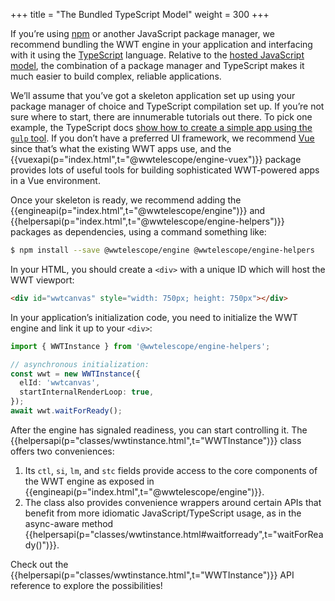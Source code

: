 +++
title = "The Bundled TypeScript Model"
weight = 300
+++

If you’re using [npm] or another JavaScript package manager, we recommend
bundling the WWT engine in your application and interfacing with it using the
[TypeScript] language. Relative to the [hosted JavaScript
model](@/getting-started/hosted-javascript-model.md), the combination of a
package manager and TypeScript makes it much easier to build complex, reliable
applications.

[npm]: https://npmjs.com/
[TypeScript]: https://www.typescriptlang.org/

We’ll assume that you’ve got a skeleton application set up using your package
manager of choice and TypeScript compilation set up. If you’re not sure where to
start, there are innumerable tutorials out there. To pick one example, the
TypeScript docs [show how to create a simple app using the `gulp`
tool][ts-gulp-example]. If you don’t have a preferred UI framework, we recommend
[Vue] since that’s what the existing WWT apps use, and
the {{vuexapi(p="index.html",t="@wwtelescope/engine-vuex")}} package provides lots
of useful tools for building sophisticated WWT-powered apps in a Vue
environment.

[ts-gulp-example]: https://www.typescriptlang.org/docs/handbook/gulp.html
[Vue]: https://vuejs.org/

Once your skeleton is ready, we recommend adding
the {{engineapi(p="index.html",t="@wwtelescope/engine")}}
and {{helpersapi(p="index.html",t="@wwtelescope/engine-helpers")}}
packages as dependencies, using a command something like:

```sh
$ npm install --save @wwtelescope/engine @wwtelescope/engine-helpers
```

In your HTML, you should create a `<div>` with a unique ID which will host the
WWT viewport:

```html
<div id="wwtcanvas" style="width: 750px; height: 750px"></div>
```

In your application’s initialization code, you need to initialize the WWT engine and
link it up to your `<div>`:

```ts
import { WWTInstance } from '@wwtelescope/engine-helpers';

// asynchronous initialization:
const wwt = new WWTInstance({
  elId: 'wwtcanvas',
  startInternalRenderLoop: true,
});
await wwt.waitForReady();
```

After the engine has signaled readiness, you can start controlling it.
The {{helpersapi(p="classes/wwtinstance.html",t="WWTInstance")}} class offers
two conveniences:

1. Its `ctl`, `si`, `lm`, and `stc` fields provide access to the core components
   of the WWT engine as exposed in {{engineapi(p="index.html",t="@wwtelescope/engine")}}.
2. The class also provides convenience wrappers around certain APIs that benefit from
   more idiomatic JavaScript/TypeScript usage, as in the async-aware
   method {{helpersapi(p="classes/wwtinstance.html#waitforready",t="waitForReady()")}}.

Check out the {{helpersapi(p="classes/wwtinstance.html",t="WWTInstance")}} API
reference to explore the possibilities!
